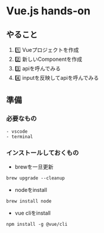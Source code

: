 # Vue.js hands-on

## やること

1. :one: Vueプロジェクトを作成
2. :two: 新しいComponentを作成
3. :three: apiを呼んでみる
4. :four: inputを反映してapiを呼んでみる

## 準備

### 必要なもの
    - vscode
    - terminal

### インストールしておくもの

- brewを一旦更新
```
brew upgrade --cleanup
```

- nodeをinstall
```
brew install node
```

- vue cliをinstall
```
npm install -g @vue/cli
```
